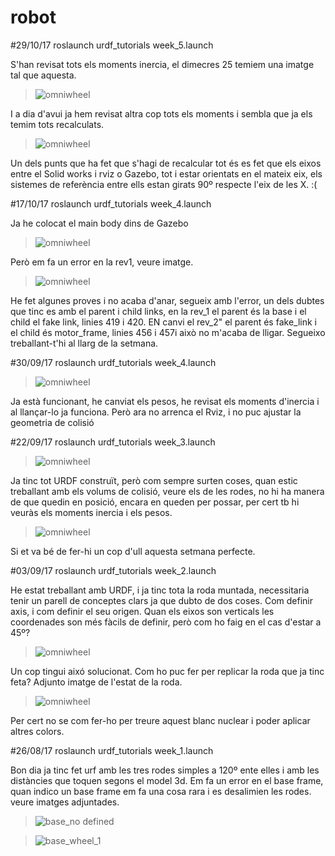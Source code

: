 # robot

#29/10/17
roslaunch urdf_tutorials week_5.launch

S'han revisat tots els moments inercia, el dimecres 25 temiem una imatge tal que aquesta.
> ![omniwheel](images/week_5_3.png)

I a dia d'avui ja hem revisat altra cop tots els moments i sembla que ja els temim tots recalculats.
> ![omniwheel](images/week_5_4.png)

Un dels punts que ha fet que s'hagi de recalcular tot és es fet que els eixos entre el Solid works i rviz o Gazebo, tot i estar orientats en el mateix eix, els sistemes de referència entre ells estan girats 90º respecte l'eix de les X. :(


#17/10/17
roslaunch urdf_tutorials week_4.launch

Ja he colocat el main body dins de Gazebo
> ![omniwheel](images/week_5.png)


Però em fa un error en la rev1, veure imatge.
> ![omniwheel](images/week_5_1.png)


He fet algunes proves i no acaba d'anar, segueix amb l'error, un dels dubtes que tinc es amb el parent i child links, en la rev_1 el parent és la base i el child el fake link, linies 419 i 420.
EN canvi el rev_2" el parent és fake_link i el child és motor_frame, linies 456 i 457i això no m'acaba de lligar.
Segueixo treballant-t'hi al llarg de la setmana.


#30/09/17
roslaunch urdf_tutorials week_4.launch

> ![omniwheel](images/week_4.png)

Ja està funcionant, he canviat els pesos, he revisat els moments d'inercia i al llançar-lo ja funciona. Però ara no arrenca el Rviz, i no puc ajustar la geometria de colisió


#22/09/17
roslaunch urdf_tutorials week_3.launch

> ![omniwheel](images/week_3.png)

Ja tinc tot URDF construït, però com sempre surten coses, quan estic treballant amb els volums de colisió, veure els de les rodes, no hi ha manera de que quedin en posició, encara en queden per possar, per cert tb hi veuràs els moments inercia i els pesos.

> ![omniwheel](images/week_3_1.png)

Si et va bé de fer-hi un cop d'ull aquesta setmana perfecte.

#03/09/17
roslaunch urdf_tutorials week_2.launch

He estat treballant amb URDF, i ja tinc tota la roda muntada, necessitaria tenir un parell de conceptes clars ja que dubto de dos coses. Com definir axis, i com definir el seu origen.
Quan els eixos son verticals les coordenades son més fàcils de definir, però com ho faig en el cas d'estar a 45º?
> ![omniwheel](images/week_2_3.png)

Un cop tingui aixó solucionat. Com ho puc fer per replicar la roda que ja tinc feta? 
Adjunto imatge de l'estat de la roda.
> ![omniwheel](images/week_2_1.png)

Per cert no se com fer-ho per treure aquest blanc nuclear i poder aplicar altres colors.



#26/08/17
roslaunch urdf_tutorials week_1.launch


Bon dia
ja tinc fet urf amb les tres rodes simples a 120º ente elles i amb les distàncies que toquen segons el model 3d.
Em fa un error en el base frame, quan indico un base frame em fa una cosa rara i es desalimien les rodes. veure imatges adjuntades.

> ![base_no defined](images/week_1_1.png)


> ![base_wheel_1](images/week_1_2.png) 

